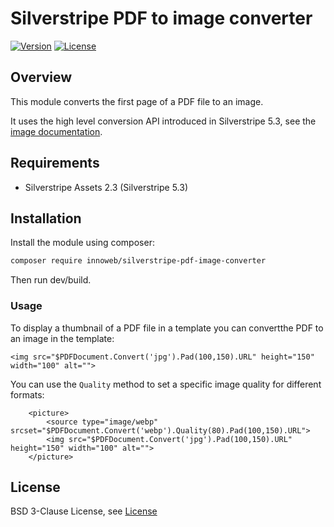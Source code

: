 # Silverstripe PDF to image converter

[![Version](http://img.shields.io/packagist/v/innoweb/silverstripe-fail2ban.svg?style=flat-square)](https://packagist.org/packages/innoweb/silverstripe-fail2ban)
[![License](http://img.shields.io/packagist/l/innoweb/silverstripe-fail2ban.svg?style=flat-square)](license.md)

## Overview

This module converts the first page of a PDF file to an image. 

It uses the high level conversion API introduced in Silverstripe 5.3, see the [image documentation](https://docs.silverstripe.org/en/5/developer_guides/files/file_manipulation/#converting-between-other-formats).

## Requirements

* Silverstripe Assets 2.3 (Silverstripe 5.3)

## Installation

Install the module using composer:

```bash
composer require innoweb/silverstripe-pdf-image-converter
```

Then run dev/build.

### Usage

To display a thumbnail of a PDF file in a template you can convertthe PDF to an image in the template:

```
<img src="$PDFDocument.Convert('jpg').Pad(100,150).URL" height="150" width="100" alt="">
```

You can use the `Quality` method to set a specific image quality for different formats:

```
	<picture>
		<source type="image/webp" srcset="$PDFDocument.Convert('webp').Quality(80).Pad(100,150).URL">
		<img src="$PDFDocument.Convert('jpg').Pad(100,150).URL" height="150" width="100" alt="">
	</picture>
```

## License

BSD 3-Clause License, see [License](license.md)
